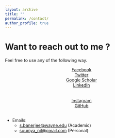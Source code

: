```yaml
---
layout: archive
title: ""
permalink: /contact/
author_profile: true
---
```


# Want to reach out to me ?

Feel free to use any of the following way.

<center>
<a href="https://www.facebook.com/soumyanil.banerjee.9" target="_blank">Facebook</a><br>
<a href="https://twitter.com/soumyanil2010" target="_blank">Twitter</a><br>
<a href="https://scholar.google.com/citations?hl=en&user=xaY1UPgAAAAJ">Google Scholar</a><br>
<a href="https://www.linkedin.com/in/soumyanilbanerjee/" target="_blank">LinkedIn</a><br>
<br> <br>
<a href="https://www.instagram.com/soumya_nil/">Instagram</a><br>
<a href="https://github.com/soumbane" target="_blank">GitHub</a><br>
</center>
<br>

- Emails:
    - <a href="mailto:s.banerjee@wayne.edu">s.banerjee@wayne.edu</a> (Academic)
    - <a href="mailto:soumya_nil@gmail.com">soumya_nil@gmail.com</a> (Personal)

